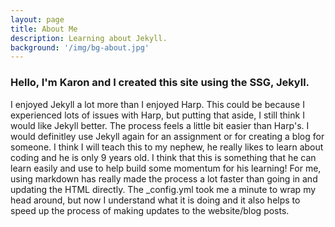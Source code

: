 ```yaml
--- 
layout: page 
title: About Me 
description: Learning about Jekyll. 
background: '/img/bg-about.jpg'
---
```


<h3>Hello, I'm Karon and I created this site using the SSG, Jekyll. </h3>

<p>I enjoyed Jekyll a lot more than I enjoyed Harp. This could be because I experienced lots of issues with Harp, but putting that aside, I still think I would like Jekyll better. The process feels a little bit easier than Harp's. I would definitley use
    Jekyll again for an assignment or for creating a blog for someone. I think I will teach this to my nephew, he really likes to learn about coding and he is only 9 years old. I think that this is something that he can learn easily and use to help build
    some momentum for his learning! For me, using markdown has really made the process a lot faster than going in and updating the HTML directly. The _config.yml took me a minute to wrap my head around, but now I understand what it is doing and it also
    helps to speed up the process of making updates to the website/blog posts. </p>